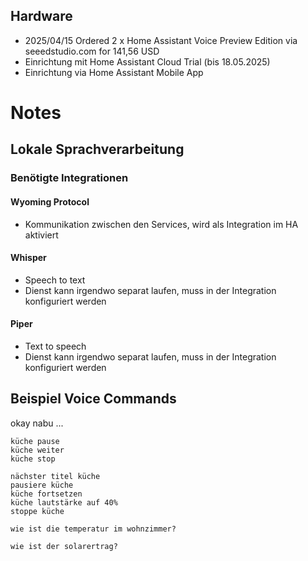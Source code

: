 ## Hardware
- 2025/04/15 Ordered 2 x Home Assistant Voice Preview Edition via seeedstudio.com for 141,56 USD
- Einrichtung mit Home Assistant Cloud Trial (bis 18.05.2025)
- Einrichtung via Home Assistant Mobile App

# Notes
## Lokale Sprachverarbeitung
### Benötigte Integrationen
#### Wyoming Protocol
- Kommunikation zwischen den Services, wird als Integration im HA aktiviert
#### Whisper
- Speech to text
- Dienst kann irgendwo separat laufen, muss in der Integration konfiguriert werden
#### Piper
- Text to speech
- Dienst kann irgendwo separat laufen, muss in der Integration konfiguriert werden


## Beispiel Voice Commands

okay nabu ...

```text
küche pause
küche weiter
küche stop

nächster titel küche
pausiere küche
küche fortsetzen
küche lautstärke auf 40%
stoppe küche

wie ist die temperatur im wohnzimmer?

wie ist der solarertrag?


```
